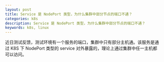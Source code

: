 ```yaml
---
layout: post
title: Service 是 NodePort 类型，为什么集群中部分节点的端口不通？
categories: k8s
description: Service 是 NodePort 类型，为什么集群中部分节点的端口不通？
keywords: k8s, linux
---
```


近日测试反馈，测试环境有一个服务的端口，集群中只有部分主机通。该服务是通过 K8S 下 NodePort 类型的 service 对外暴露的，理论上通过集群中任一主机都可以访问。
